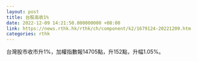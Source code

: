 ```yaml
---
layout: post
title: 台股高收1%
date: 2022-12-09 14:21:50.000000000 +08:00
link: https://news.rthk.hk/rthk/ch/component/k2/1679124-20221209.htm
categories: rthk
---
```


台灣股市收市升1%，加權指數報14705點，升152點，升幅1.05%。
